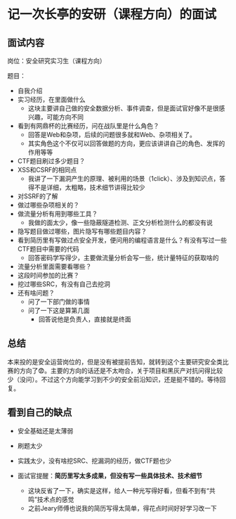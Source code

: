 # 记一次长亭的安研（课程方向）的面试



## 面试内容

岗位：安全研究实习生（课程方向）

题目：

-   自我介绍
-   实习经历，在里面做什么
    -   这块主要讲自己做的安全数据分析、事件调查，但是面试官好像不是很感兴趣，可能方向不同
-   看到有网鼎杯的比赛经历，问在战队里是什么角色？
    -   回答是Web和杂项，后续的问题很多就和Web、杂项相关了。
    -   其实角色这个不仅可以回答做题的方向，更应该讲讲自己的角色、发挥的作用等等
-   CTF题目刷过多少题目？
-   XSS和CSRF的相同点
    -   我讲了一下漏洞产生的原理、被利用的场景（1click）、涉及到知识点，答得不是详细，太粗略，技术细节讲得比较少
-   对SSRF的了解
-   做过哪些杂项相关的？
-   做流量分析有用到哪些工具？
    -   我做的面太少，像一些隐蔽隧道检测、正文分析检测什么的都没有说
-   隐写题目做过哪些，图片隐写有哪些题目内容？
-   看到简历里有写做过点安全开发，便问用的编程语言是什么？有没有写过一些CTF题目中需要的代码
    -   回答密码学写得少，主要做流量分析会写一些，统计量特征的获取啥的
-   流量分析里面需要看哪些？
-   这段时间参加的比赛？
-   挖过哪些SRC，有没有自己去挖洞
-   还有啥问题？
    -   问了一下部门做的事情
    -   问了一下这是算第几面
        -   回答说他是负责人，直接就是终面



## 总结

本来投的是安全运营岗位的，但是没有被提前告知，就转到这个主要研究安全类比赛的方向了😨。主要的方向的话还是不太吻合，关于项目和黑灰产对抗问得比较少（没问）。不过这个方向能学习到不少的安全前沿知识，还是挺不错的。等待回复。



## 看到自己的缺点

-   安全基础还是太薄弱
-   刷题太少
-   实践太少，没有啥挖SRC、挖漏洞的经历，做CTF题也少

-   面试官提醒：**简历里写太多成果，但没有写一些具体技术、技术细节**
    -   这块反省了一下，确实是这样，给人一种光写得好看，但看不到有“共鸣”技术点的感觉
    -   之前Jeary师傅也说我的简历写得太简单，得花点时间好好学习改一下


